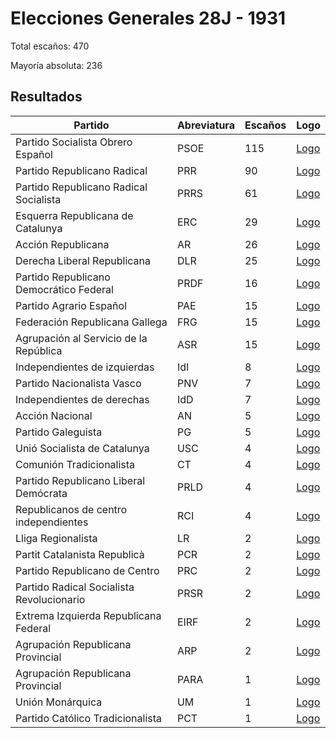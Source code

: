 # Elecciones Generales 28J - 1931

Total escaños: 470

Mayoría absoluta: 236

## Resultados

| Partido | Abreviatura | Escaños | Logo |
| - | - | - | - |
| Partido Socialista Obrero Español | PSOE | 115 | [Logo](https://github.com/playzzz/Pactos/blob/master/Logos/PSOE.jpg?raw=true)
| Partido Republicano Radical | PRR | 90 | [Logo](https://github.com/playzzz/Pactos/blob/master/Logos/PRR.jpg?raw=true)
| Partido Republicano Radical Socialista | PRRS | 61 | [Logo](https://github.com/playzzz/Pactos/blob/master/Logos/PRRS.jpg?raw=true)
| Esquerra Republicana de Catalunya | ERC | 29 | [Logo](https://github.com/playzzz/Pactos/blob/master/Logos/ERC.jpg?raw=true)
| Acción Republicana | AR | 26 | [Logo](https://github.com/playzzz/Pactos/blob/master/Logos/AcRe.jpg?raw=true)
| Derecha Liberal Republicana | DLR | 25 | [Logo](https://github.com/playzzz/Pactos/blob/master/Logos/DLR.jpg?raw=true)
| Partido Republicano Democrático Federal | PRDF | 16 | [Logo](https://github.com/playzzz/Pactos/blob/master/Logos/PRDF.jpg?raw=true)
| Partido Agrario Español | PAE | 15 | [Logo](https://github.com/playzzz/Pactos/blob/master/Logos/PRDF.jpg?raw=true)
| Federación Republicana Gallega | FRG | 15 | [Logo](https://github.com/playzzz/Pactos/blob/master/Logos/FRG.jpg?raw=true)
| Agrupación al Servicio de la República | ASR | 15 | [Logo](https://github.com/playzzz/Pactos/blob/master/Logos/ASR.jpg?raw=true)
| Independientes de izquierdas | IdI | 8 | [Logo](https://github.com/playzzz/Pactos/blob/master/Logos/IdI.jpg?raw=true)
| Partido Nacionalista Vasco | PNV | 7 | [Logo](https://github.com/playzzz/Pactos/blob/master/Logos/PNV.jpg?raw=true)
| Independientes de derechas | IdD | 7 | [Logo](https://github.com/playzzz/Pactos/blob/master/Logos/IdD.jpg?raw=true)
| Acción Nacional | AN | 5 | [Logo](https://github.com/playzzz/Pactos/blob/master/Logos/AN.jpg?raw=true)
| Partido Galeguista | PG | 5 | [Logo](https://github.com/playzzz/Pactos/blob/master/Logos/PG.jpg?raw=true)
| Unió Socialista de Catalunya | USC | 4 | [Logo](https://github.com/playzzz/Pactos/blob/master/Logos/USC.jpg?raw=true)
| Comunión Tradicionalista | CT | 4 | [Logo](https://github.com/playzzz/Pactos/blob/master/Logos/CT.jpg?raw=true)
| Partido Republicano Liberal Demócrata | PRLD | 4 | [Logo](https://github.com/playzzz/Pactos/blob/master/Logos/PRLD.jpg?raw=true)
| Republicanos de centro independientes | RCI | 4 | [Logo](https://github.com/playzzz/Pactos/blob/master/Logos/RCI.jpg?raw=true)
| Lliga Regionalista | LR | 2 | [Logo](https://github.com/playzzz/Pactos/blob/master/Logos/LR.jpg?raw=true)
| Partit Catalanista Republicà | PCR | 2 | [Logo](https://github.com/playzzz/Pactos/blob/master/Logos/PCR.jpg?raw=true)
| Partido Republicano de Centro | PRC | 2 | [Logo](https://github.com/playzzz/Pactos/blob/master/Logos/PReCe.jpg?raw=true)
| Partido Radical Socialista Revolucionario | PRSR | 2 | [Logo](https://github.com/playzzz/Pactos/blob/master/Logos/PRSR.jpg?raw=true)
| Extrema Izquierda Republicana Federal | EIRF | 2 | [Logo](https://github.com/playzzz/Pactos/blob/master/Logos/EIRF.jpg?raw=true)
| Agrupación Republicana Provincial | ARP | 2 | [Logo](https://github.com/playzzz/Pactos/blob/master/Logos/ARP.jpg?raw=true)
| Agrupación Republicana Provincial | PARA | 1 | [Logo](https://github.com/playzzz/Pactos/blob/master/Logos/PARA.jpg?raw=true)
| Unión Monárquica | UM | 1 | [Logo](https://github.com/playzzz/Pactos/blob/master/Logos/UM.jpg?raw=true)
| Partido Católico Tradicionalista | PCT | 1 | [Logo](https://github.com/playzzz/Pactos/blob/master/Logos/PCT.jpg?raw=true)
